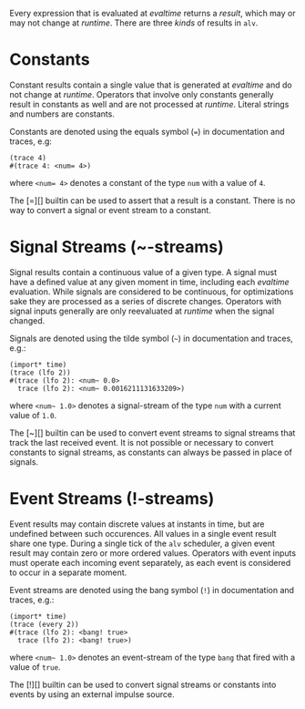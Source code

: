 Every expression that is evaluated at *evaltime* returns a *result*, which may
or may not change at *runtime*. There are three *kinds* of results in `alv`.

# Constants
Constant results contain a single value that is generated at *evaltime* and do
not change at *runtime*. Operators that involve only constants generally
result in constants as well and are not processed at *runtime*. Literal strings
and numbers are constants.

Constants are denoted using the equals symbol (`=`) in documentation and
traces, e.g:

    (trace 4)
    #(trace 4: <num= 4>)

where `<num= 4>` denotes a constant of the type `num` with a value of `4`.

The [=][] builtin can be used to assert that a result is a constant. There is
no way to convert a signal or event stream to a constant.

# Signal Streams (~-streams)
Signal results contain a continuous value of a given type. A signal must have a
defined value at any given moment in time, including each *evaltime* evaluation.
While signals are considered to be continuous, for optimizations sake they are
processed as a series of discrete changes. Operators with signal inputs
generally are only reevaluated at *runtime* when the signal changed.

Signals are denoted using the tilde symbol (`~`) in documentation and traces,
e.g.:

    (import* time)
    (trace (lfo 2))
    #(trace (lfo 2): <num~ 0.0>
      trace (lfo 2): <num~ 0.0016211131633209>)

where `<num~ 1.0>` denotes a signal-stream of the type `num` with a current
value of `1.0`.

The [~][] builtin can be used to convert event streams to signal streams that
track the last received event. It is not possible or necessary to convert
constants to signal streams, as constants can always be passed in place of
signals.

# Event Streams (!-streams)
Event results may contain discrete values at instants in time, but are
undefined between such occurences. All values in a single event result share
one type. During a single tick of the `alv` scheduler, a given event result may
contain zero or more ordered values. Operators with event inputs must operate
each incoming event separately, as each event is considered to occur in a
separate moment.

Event streams are denoted using the bang symbol (`!`) in documentation and
traces, e.g.:

    (import* time)
    (trace (every 2))
    #(trace (lfo 2): <bang! true>
      trace (lfo 2): <bang! true>)

where `<num~ 1.0>` denotes an event-stream of the type `bang` that fired with a
value of `true`.

The [!][] builtin can be used to convert signal streams or constants into
events by using an external impulse source.
